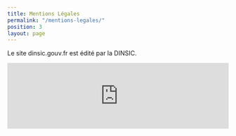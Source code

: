 ```yaml
---
title: Mentions Légales
permalink: "/mentions-legales/"
position: 3
layout: page
---
```


Le site dinsic.gouv.fr est édité par la DINSIC.

<iframe
        style="border: 0; width: 100%;"
        src="https://dinsic.innocraft.cloud/index.php?module=CoreAdminHome&action=optOut&language=fr&backgroundColor=&fontColor=&fontSize=1rem&fontFamily=%22Open%20Sans%22"
></iframe>


